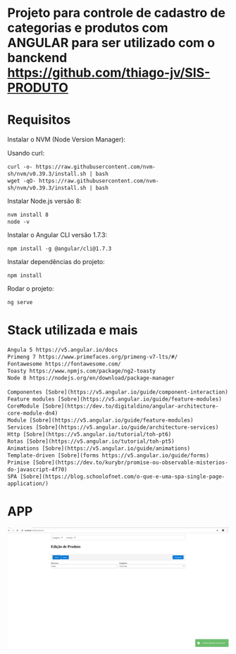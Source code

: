 # Projeto para controle de cadastro de categorias e produtos com ANGULAR para ser utilizado com o banckend https://github.com/thiago-jv/SIS-PRODUTO

# Requisitos
Instalar o NVM (Node Version Manager):

Usando curl:
```
curl -o- https://raw.githubusercontent.com/nvm-sh/nvm/v0.39.3/install.sh | bash
wget -qO- https://raw.githubusercontent.com/nvm-sh/nvm/v0.39.3/install.sh | bash
```

Instalar Node.js versão 8:
```
nvm install 8
node -v
```

Instalar o Angular CLI versão 1.7.3:
```
npm install -g @angular/cli@1.7.3
```
Instalar dependências do projeto:
```
npm install
```

Rodar o projeto:
```
ng serve
```

# Stack utilizada e mais

```
Angula 5 https://v5.angular.io/docs 
Primeng 7 https://www.primefaces.org/primeng-v7-lts/#/
Fontawesome https://fontawesome.com/
Toasty https://www.npmjs.com/package/ng2-toasty
Node 8 https://nodejs.org/en/download/package-manager

Componentes [Sobre](https://v5.angular.io/guide/component-interaction)
Feature modules [Sobre](https://v5.angular.io/guide/feature-modules)
CoreModule [Sobre](https://dev.to/digitaldino/angular-architecture-core-module-dn4)
Module [Sobre](https://v5.angular.io/guide/feature-modules)
Services [Sobre](https://v5.angular.io/guide/architecture-services)
Http [Sobre](https://v5.angular.io/tutorial/toh-pt6)
Rotas [Sobre](https://v5.angular.io/tutorial/toh-pt5)
Animations [Sobre](https://v5.angular.io/guide/animations)
Template-driven [Sobre](forms https://v5.angular.io/guide/forms)
Primise [Sobre](https://dev.to/kurybr/promise-ou-observable-misterios-do-javascript-4f70)
SPA [Sobre](https://blog.schoolofnet.com/o-que-e-uma-spa-single-page-application/)
```
# APP

![FRONT-END](https://github.com/thiago-jv/SIS-PRODUTO-UI/blob/main/create-update-product.png)

